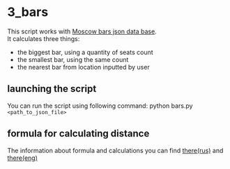 # 3_bars
This script works with [Moscow bars json data base](http://data.mos.ru/opendata/7710881420-bary/ "download source").  
It calculates three things:  
* the biggest bar, using a quantity of seats count  
* the smallest bar, using the same count  
* the nearest bar from  location inputted by user  

## launching the script  
You can run the script using following command: python bars.py `<path_to_json_file>`  
## formula for calculating distance  
The information about formula and calculations you can find [there(rus)](http://gis-lab.info/qa/great-circles.html) and [there(eng)](https://en.wikipedia.org/wiki/Haversine_formula)  

